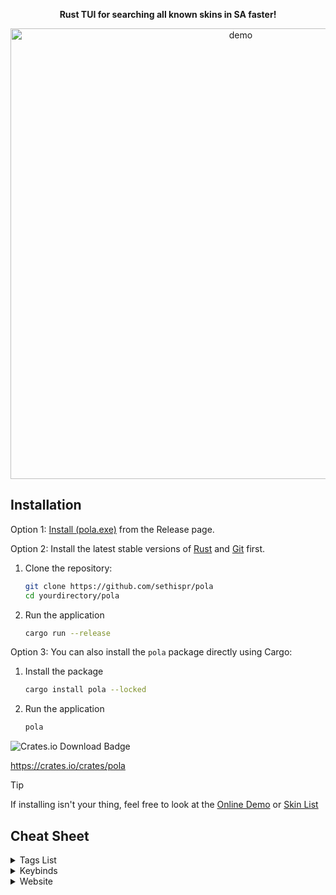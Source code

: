 <p align="center">
  <strong>Rust TUI for searching all known skins in SA faster!</strong>
</p>

<p align="center">
  <img src="https://github.com/user-attachments/assets/bd733989-b913-479a-ae55-19831eb348e9" alt="demo" width="721">
</p>

## Installation

Option 1: [Install (pola.exe)](https://github.com/Sethispr/pola/releases/tag/v0.1.1-stable) from the Release page.

Option 2: Install the latest stable versions of [Rust](https://www.rust-lang.org/tools/install) and [Git](https://git-scm.com/downloads/win) first.

1. Clone the repository:

   ```bash
   git clone https://github.com/sethispr/pola
   cd yourdirectory/pola
   ```

2. Run the application

   ```bash
   cargo run --release
   ```

Option 3: You can also install the `pola` package directly using Cargo:

1. Install the package

   ```bash
   cargo install pola --locked
   ```

2. Run the application

   ```bash
   pola
   ```

<img src="https://img.shields.io/crates/d/pola" alt="Crates.io Download Badge">

<https://crates.io/crates/pola>

> [!TIP]
> If installing isn't your thing, feel free to look at the [Online Demo](https://sethispr.github.io/pola) or [Skin List](https://github.com/Sethispr/pola/blob/main/.github/SKIN.md)

## Cheat Sheet

<details>
<summary>Tags List</summary>
  
<img src="https://github.com/user-attachments/assets/2e8b5a87-2ce7-4f41-b6f0-03c8d08c161f" alt="Outdated Demo v0.1.1-beta" width="706">

| Tag                   | Description                         | Tag                   | Description                         |
|-----------------------|-------------------------------------|-----------------------|-------------------------------------|
| <kbd>Event</kbd>      | Event skins                         | <kbd>Bundle</kbd>     | Bundle skins                        |
| <kbd>Code</kbd>       | Code-redeemed skins                 | <kbd>Launch</kbd>     | Skins obtained from game launch     |
| <kbd>Case</kbd>       | Case skins                          | <kbd>Red</kbd>        | Red skin rarity                     |
| <kbd>Pink</kbd>       | Pink skin rarity                    | <kbd>Teal</kbd>       | Teal skin rarity                    |
| <kbd>2022</kbd>       | 2022 skins                          | <kbd>2023</kbd>       | 2023 skins                          |
| <kbd>2024</kbd>       | 2024 skins                          | <kbd>2025</kbd>       | 2025 skins                          |
| <kbd>Valentine</kbd>  | Valentine case skins                | <kbd>Birthday</kbd>   | Birthday case skins                 |
| <kbd>Easter</kbd>     | Easter case skins                   | <kbd>Summer</kbd>     | Summer case skins                   |
| <kbd>Halloween</kbd>  | Halloween case skins                | <kbd>Christmas</kbd>  | Christmas case skins                |
| <kbd>Exquisite</kbd>  | Exquisite case skins                | <kbd>Animal</kbd>     | Skins from the Animal case          |
| <kbd>Camouflage</kbd> | Skins from the Camouflage case      | <kbd>Future</kbd>     | Skins from the Future case          |
| <kbd>Material</kbd>   | Skins from the Material case        | <kbd>Nature</kbd>     | Skins from the Nature case          |
| <kbd>Pattern</kbd>    | Skins from the Pattern case         | <kbd>Refined</kbd>    | Skins from the Refined case         |
| <kbd>Gamenight</kbd>  | Code skins given on Gamenight       | <kbd>Special</kbd>    | Skins obtained for contributing     |

</details>

<details>
<summary>Keybinds</summary>

| Bind                | Description                    | Bind                       | Description                     |
|---------------------|--------------------------------|----------------------------|---------------------------------|
| <kbd>ctrl+h</kbd>   | Show help                      | <kbd>▲</kbd> <kbd>▼</kbd>  | Navigate results                |
| <kbd>►</kbd>        | Accept suggestion              | <kbd>tab</kbd>             | Cycle suggestions               |
| <kbd>home/end</kbd> | Go to first last result        | <kbd>ctrl+d</kbd>          | Toggle detailed view            |
| <kbd>ctrl+l</kbd>   | Clear search input             | <kbd>esc</kbd>             | Close TUI/Help                  |
| <kbd>ctrl+y</kbd>   | Redo                           | <kbd>ctrl+z</kbd>          | Undo                            |
| <kbd>ctrl+f</kbd>   | Favorite/Undo Favorite         | <kbd>shift+f</kbd>         | Remove all favorites            |

</details>

<details>
<summary>Website</summary>

[Online Demo](https://sethispr.github.io/pola)

![demo](https://github.com/user-attachments/assets/958aa469-e7ed-40c4-836b-b119d09b43dd) 


<p align="center">

![themes](https://github.com/user-attachments/assets/c10cc1fa-a475-4e35-b00c-f9f3f1d65b49) ![shortcuts](https://github.com/user-attachments/assets/4710f939-7072-4ad1-9ddc-986390a8b040)

</p>

<p align="center">
  <img src="https://github.com/user-attachments/assets/c10cc1fa-a475-4e35-b00c-f9f3f1d65b49" alt="themes"><img src="https://github.com/user-attachments/assets/4710f939-7072-4ad1-9ddc-986390a8b040" alt="shortcuts">
</p>

</details>
